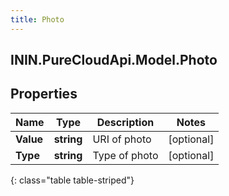 ```yaml
---
title: Photo
---
```

## ININ.PureCloudApi.Model.Photo

## Properties

|Name | Type | Description | Notes|
|------------ | ------------- | ------------- | -------------|
| **Value** | **string** | URI of photo | [optional] |
| **Type** | **string** | Type of photo | [optional] |
{: class="table table-striped"}


